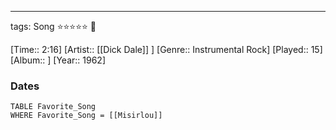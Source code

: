 ---
tags: Song ⭐⭐⭐⭐⭐ 💛

[Time:: 2:16]
[Artist:: [[Dick Dale]] ]
[Genre:: Instrumental Rock]
[Played:: 15]
[Album:: ]
[Year:: 1962]
### Dates
````dataview
TABLE Favorite_Song
WHERE Favorite_Song = [[Misirlou]]
````